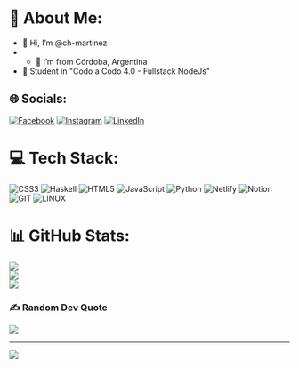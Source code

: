 # 💫 About Me:
- 👋 Hi, I’m @ch-martinez
- - 💞️ I’m from Córdoba, Argentina
- 🌱 Student in "Codo a Codo 4.0 - Fullstack NodeJs"

## 🌐 Socials:
[![Facebook](https://img.shields.io/badge/Facebook-%231877F2.svg?logo=Facebook&logoColor=white)](https://facebook.com/https://www.facebook.com/profile.php?id=100074300125837) [![Instagram](https://img.shields.io/badge/Instagram-%23E4405F.svg?logo=Instagram&logoColor=white)](https://instagram.com/https://www.instagram.com/chmartinez.cba/) [![LinkedIn](https://img.shields.io/badge/LinkedIn-%230077B5.svg?logo=linkedin&logoColor=white)](https://linkedin.com/in/https://www.linkedin.com/in/chmartinez-cba/) 

# 💻 Tech Stack:
![CSS3](https://img.shields.io/badge/css3-%231572B6.svg?style=for-the-badge&logo=css3&logoColor=white) ![Haskell](https://img.shields.io/badge/Haskell-5e5086?style=for-the-badge&logo=haskell&logoColor=white) ![HTML5](https://img.shields.io/badge/html5-%23E34F26.svg?style=for-the-badge&logo=html5&logoColor=white) ![JavaScript](https://img.shields.io/badge/javascript-%23323330.svg?style=for-the-badge&logo=javascript&logoColor=%23F7DF1E) ![Python](https://img.shields.io/badge/python-3670A0?style=for-the-badge&logo=python&logoColor=ffdd54) ![Netlify](https://img.shields.io/badge/netlify-%23000000.svg?style=for-the-badge&logo=netlify&logoColor=#00C7B7) ![Notion](https://img.shields.io/badge/Notion-%23000000.svg?style=for-the-badge&logo=notion&logoColor=white) ![GIT](https://img.shields.io/badge/Git-fc6d26?style=for-the-badge&logo=git&logoColor=white) ![LINUX](https://img.shields.io/badge/Linux-FCC624?style=for-the-badge&logo=linux&logoColor=black)
# 📊 GitHub Stats:
![](https://github-readme-stats.vercel.app/api?username=ch-martinez&theme=dark&hide_border=true&include_all_commits=false&count_private=true)<br/>
![](https://github-readme-streak-stats.herokuapp.com/?user=ch-martinez&theme=dark&hide_border=true)<br/>
![](https://github-readme-stats.vercel.app/api/top-langs/?username=ch-martinez&theme=dark&hide_border=true&include_all_commits=false&count_private=true&layout=compact)

### ✍️ Random Dev Quote
![](https://quotes-github-readme.vercel.app/api?type=horizontal&theme=radical)

---
[![](https://visitcount.itsvg.in/api?id=ch-martinez&icon=0&color=12)](https://visitcount.itsvg.in)

<!-- Proudly created with GPRM ( https://gprm.itsvg.in ) -->
